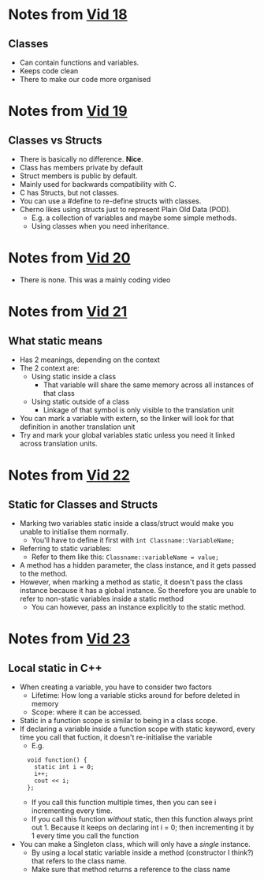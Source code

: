 # Notes from [Vid 18](https://youtu.be/2BP8NhxjrO0)
## Classes
- Can contain functions and variables.
- Keeps code clean
- There to make our code more organised
  

# Notes from [Vid 19](https://youtu.be/2BP8NhxjrO0)
## Classes vs Structs
- There is basically no difference. **Nice**.
- Class has members private by default
- Struct members is public by default.
- Mainly used for backwards compatibility with C.
- C has Structs, but not classes.
- You can use a #define to re-define structs with classes.
- Cherno likes using structs just to represent Plain Old Data (POD).
  - E.g. a collection of variables and maybe some simple methods.
  - Using classes when you need inheritance.

# Notes from [Vid 20](https://youtu.be/3dHBFBw13E0)
- There is none. This was a mainly coding video

# Notes from [Vid 21](https://youtu.be/f3FVU-iwNuA)
## What static means
- Has 2 meanings, depending on the context
- The 2 context are:
  - Using static inside a class
    - That variable will share the same memory across all instances of that class
  - Using static outside of a class
    - Linkage of that symbol is only visible to the translation unit
- You can mark a variable with extern, so the linker will look for that definition in another translation unit
- Try and mark your global variables static unless you  need it linked across translation units.

# Notes from [Vid 22](https://youtu.be/V-BFlMrBtqQ)
## Static for Classes and Structs
- Marking two variables static inside a class/struct would make you unable to initialise them normally.
  - You'll have to define it first with `int Classname::VariableName;`
- Referring to static variables:
  - Refer to them like this:  `Classname::variableName = value;`
- A method has a hidden parameter, the class instance, and it gets passed to the method.
- However, when marking a method as static, it doesn't pass the class instance because it has a global instance. So therefore you are unable
  to refer to non-static variables inside a static method
  - You can however, pass an instance explicitly to the static method.

# Notes from [Vid 23](https://youtu.be/f7mtWD9GdJ4)
## Local static in C++
- When creating a variable, you have to consider two factors
  - Lifetime: How long a variable sticks around for before deleted in memory
  - Scope: where it can be accessed.
- Static in a function scope is similar to being in a class scope.
- If declaring a variable inside a function scope with static keyword, every time you call that fuction, it doesn't re-initialise the variable
  - E.g.
  ```
    void function() {
      static int i = 0;
      i++;
      cout << i;
    };
  ```
  - If you call this function multiple times, then you can see i incrementing every time.
  - If you call this function *without* static, then this function always print out 1. Because it keeps on
    declaring int i = 0; then incrementing it by 1 every time you call the function
- You can make a Singleton class, which will only have a *single* instance.
  - By using a local static variable inside a method (constructor I think?) that refers to the class name.
  - Make sure that method returns a reference to the class name